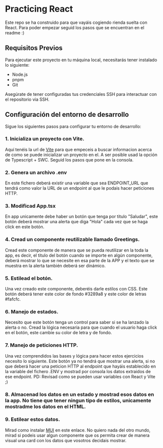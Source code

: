 # Practicing React

Este repo se ha construido para que vayáis cogiendo rienda suelta con React. Para poder empezar seguid los pasos que se encuentran en el readme :)

## Requisitos Previos

Para ejecutar este proyecto en tu máquina local, necesitarás tener instalado lo siguiente:

- Node.js
- pnpm
- Git

Asegúrate de tener configuradas tus credenciales SSH para interactuar con el repositorio via SSH.

## Configuración del entorno de desarrollo

Sigue los siguientes pasos para configurar tu entorno de desarrollo:

### 1. Inicializa un proyecto con Vite.

Aquí tenéis la url de <a href="https://vitejs.dev/">Vite</a> para que empeceis a buscar informacion acerca de como se puede inicializar un proyecto en el. A ser posible usad la opción de Typescript + SWC. Seguid los pasos que pone en la consola.

### 2. Genera un archivo .env 

En este fichero deberá existir una variable que sea ENDPOINT_URL que tendrá como valor la URL de un endpoint al que le podais hacer peticiones HTTP.

### 3. Modificad App.tsx 

En app unicamente debe haber un botón que tenga por titulo "Saludar", este botón deberá mostrar una alerta que diga "Hola" cada vez que se haga click en este botón.

### 4. Cread un componente reutilizable llamado Greetings.

Cread este componente de manera que se pueda reutilizar en la toda la app, es decir, el titulo del botón cuando se importe en algún componente, deberá mostrar lo que se necesite en esa parte de la APP y el texto que se muestra en la alerta también deberá ser dinámico.

### 5. Estilead el botón. 

Una vez creado este componente, deberéis darle estilos con CSS. Este botón deberá tener este color de fondo #3289a8 y este color de letras #fafcfc. 

### 6. Manejo de estados.

Necesito que este botón tenga un control para saber si se ha lanzado la alerta o no. Cread la lógica necesaria para que cuando el usuario haga click en el botón, este cambie su color de letra y de fondo.

### 7. Manejo de peticiones HTTP.

Una vez comprendidos las bases y lógica para hacer estos ejercicios necesito lo siguiente. Este botón ya no tendrá que mostrar una alerta, si no que deberá hacer una peticion HTTP al endpoint que hayáis establecido en la variable del fichero .ENV y mostrad por consola los datos extraidos de ese endpoint. PD: Revisad como se pueden usar variables con React y Vite ;)

### 8. Almacenad los datos en un estado y mostrad esos datos en la app. No tiene que tener ningun tipo de estilos, unicamente mostradme los datos en el HTML.

### 9. Estilear estos datos.

Mirad como instalar <a href="https://mui.com/material-ui/getting-started/">MUI</a> en este enlace. No quiero nada del otro mundo, mirad si podeis usar algun componente que os permita crear de manera visual una card con los datos que vosotros decidais mostrar.
